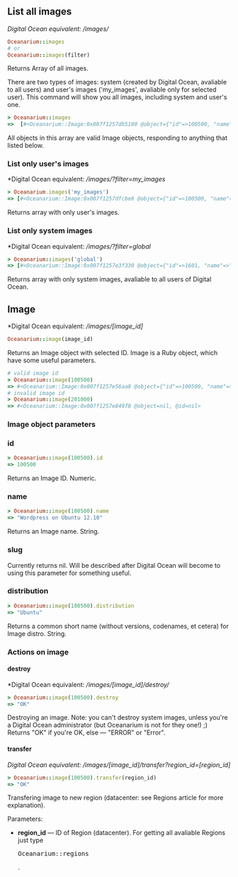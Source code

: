 ## List all images

*Digital Ocean equivalent: /images/*

~~~ruby
Oceanarium::images
# or
Oceanarium::images(filter)
~~~

Returns Array of all images.

There are two types of images: system (created by Digital Ocean, avaliable to all users) and user's images ('my_images', avaliable only for selected user). This command will show you all images, including system and user's one.

~~~ruby
> Oceanarium::images
=>  [#<Oceanarium::Image:0x007f1257db5180 @object={"id"=>100500, "name"=>"test_user_image", "slug"=>nil, "distribution"=>"Debian"}, @id=100500, @name="test_user_image", @slug=nil, @distribution="Debian">, #<Oceanarium::Image:0x007f1257db4ff0 @object={"id"=>1601, "name"=>"CentOS 5.8 x64", "slug"=>nil, "distribution"=>"CentOS"}, @id=1601, @name="CentOS 5.8 x64", @slug=nil, @distribution="CentOS">, #<Oceanarium::Image:0x007f1257db4f28 @object={"id"=>1602, "name"=>"CentOS 5.8 x32", "slug"=>nil, "distribution"=>"CentOS"}…] # and so on
~~~

All objects in this array are valid Image objects, responding to anything that listed below.

### List only user's images

*Digital Ocean equivalent: */images/?filter=my_images*

~~~ruby
> Oceanarium.images('my_images')
=> [#<Oceanarium::Image:0x007f1257dfcbe8 @object={"id"=>100500, "name"=>"test_user_image", "slug"=>nil, "distribution"=>"Debian"}, @id=100500, @name="test_user_image", @slug=nil, @distribution="Debian">, #<Oceanarium::Image:0x007f1257dfcb20 @object={"id"=>100501, "name"=>"another_test_user_image", "slug"=>nil, "distribution"=>"Ubuntu"}, @id=100500, @name="another_test_user_image", @slug=nil, @distribution="Ubuntu">]
~~~

Returns array with only user's images.

### List only system images

*Digital Ocean equivalent: */images/?filter=global*

~~~ruby
> Oceanarium::images('global')
=> [#<Oceanarium::Image:0x007f1257e3f330 @object={"id"=>1601, "name"=>"CentOS 5.8 x64", "slug"=>nil, "distribution"=>"CentOS"}, @id=1601, @name="CentOS 5.8 x64", @slug=nil, @distribution="CentOS">, #<Oceanarium::Image:0x007f1257e3f268 @object={"id"=>1602, "name"=>"CentOS 5.8 x32", "slug"=>nil, "distribution"=>"CentOS"}, @id=1602, @name="CentOS 5.8 x32", @slug=nil, @distribution="CentOS">…] # and so on
~~~

Returns array with only system images, avaliable to all users of Digital Ocean.

## Image

*Digital Ocean equivalent: */images/[image_id]*

~~~ruby
Oceanarium::image(image_id)
~~~

Returns an Image object with selected ID. Image is a Ruby object, which have some useful parameters.

~~~ruby
# valid image id
> Oceanarium::image(100500)
=> #<Oceanarium::Image:0x007f1257e56aa8 @object={"id"=>100500, "name"=>"Wordpress on Ubuntu 12.10", "slug"=>nil, "distribution"=>"Ubuntu"}, @id=100500, @name="Wordpress on Ubuntu 12.10", @slug=nil, @distribution="Ubuntu">
# invalid image id
> Oceanarium::image(201000)
=> #<Oceanarium::Image:0x007f1257e849f8 @object=nil, @id=nil>
~~~

### Image object parameters

### id

~~~ruby
> Oceanarium::image(100500).id
=> 100500
~~~

Returns an Image ID. Numeric.

### name

~~~ruby
> Oceanarium::image(100500).name
=> "Wordpress on Ubuntu 12.10"
~~~

Returns an Image name. String.

### slug

Currently returns nil. Will be described after Digital Ocean will become to using this parameter for something useful.

### distribution

~~~ruby
> Oceanarium::image(100500).distribution
=> "Ubuntu"
~~~

Returns a common short name (without versions, codenames, et cetera) for Image distro. String.

### Actions on image

#### destroy

*Digital Ocean equivalent: */images/[image_id]/destroy/*

~~~ruby
> Oceanarium::image(100500).destroy
=> "OK"
~~~

Destroying an image. Note: you can't destroy system images, unless you're a Digital Ocean administrator (but Oceanarium is not for they one!) ;) Returns "OK" if you're OK, else — "ERROR" or "Error".

#### transfer

*Digital Ocean equivalent: /images/[image_id]/transfer?region_id=[region_id]*

~~~ruby
> Oceanarium::image(100500).transfer(region_id)
=> "OK"
~~~

Transfering image to new region (datacenter: see Regions article for more explanation).

Parameters:

* **region_id** — ID of Region (datacenter). For getting all avaliable Regions just type <pre>Oceanarium::regions</pre>.